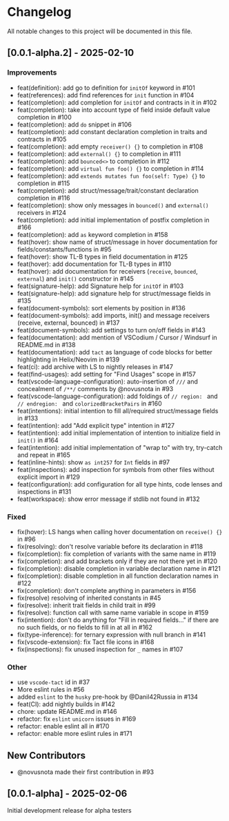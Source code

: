 # Changelog

All notable changes to this project will be documented in this file.

## [0.0.1-alpha.2] - 2025-02-10

### Improvements

- feat(definition): add go to definition for `initOf` keyword in #101
- feat(references): add find references for `init` function in #104
- feat(completion): add completion for `initOf` and contracts in it in #102
- feat(completion): take into account type of field inside default value completion in #100
- feat(completion): add `do` snippet in #106
- feat(completion): add constant declaration completion in traits and contracts in #105
- feat(completion): add empty `receiver() {}` to completion in #108
- feat(completion): add `external() {}` to completion in #111
- feat(completion): add `bounced<>` to completion in #112
- feat(completion): add `virtual fun foo() {}` to completion in #114
- feat(completion): add `extends mutates fun foo(self: Type) {}` to completion in #115
- feat(completion): add struct/message/trait/constant declaration completion in #116
- feat(completion): show only messages in `bounced()` and `external()` receivers in #124
- feat(completion): add initial implementation of postfix completion in #166
- feat(completion): add `as` keyword completion in #158
- feat(hover): show name of struct/message in hover documentation for fields/constants/functions in #95
- feat(hover): show TL-B types in field documentation in #125
- feat(hover): add documentation for TL-B types in #110
- feat(hover): add documentation for receivers (`receive`, `bounced`, `external`) and `init()` constructor in #145
- feat(signature-help): add Signature help for `initOf` in #103
- feat(signature-help): add signature help for struct/message fields in #135
- feat(document-symbols): sort elements by position in #136
- feat(document-symbols): add imports, init() and message receivers (receive, external, bounced) in #137
- feat(document-symbols): add settings to turn on/off fields in #143
- feat(documentation): add mention of VSCodium / Cursor / Windsurf in README.md in #138
- feat(documentation): add `tact` as language of code blocks for better highlighting in Helix/Neovim in #139
- feat(ci): add archive with LS to nightly releases in #147
- feat(find-usages): add setting for "Find Usages" scope in #157
- feat(vscode-language-configuration): auto-insertion of `///` and concealment of `/**/` comments by @novusnota in #93
- feat(vscode-language-configuration): add foldings of `// region: ` and `// endregion: ` and `colorizedBracketPairs` in #160
- feat(intentions): initial intention to fill all/required struct/message fields in #133
- feat(intention): add "Add explicit type" intention in #127
- feat(intention): add initial implementation of intention to initialize field in `init()` in #164
- feat(intention): add initial implementation of "wrap to" with try, try-catch and repeat in #165
- feat(inline-hints): show `as int257` for `Int` fields in #97
- feat(inspections): add inspection for symbols from other files without explicit import in #129
- feat(configuration): add configuration for all type hints, code lenses and inspections in #131
- feat(workspace): show error message if stdlib not found in #132

### Fixed

- fix(hover): LS hangs when calling hover documentation on `receive() {}` in #96
- fix(resolving): don't resolve variable before its declaration in #118
- fix(completion): fix completion of variants with the same name in #119
- fix(completion): and add brackets only if they are not there yet in #120
- fix(completion): disable completion in variable declaration name in #121
- fix(completion): disable completion in all function declaration names in #122
- fix(completion): don't complete anything in parameters in #156
- fix(resolve) resolving of inherited constants in #45
- fix(resolve): inherit trait fields in child trait in #99
- fix(resolve): function call with same name variable in scope in #159
- fix(intention): don't do anything for "Fill in required fields..." if there are no such fields, or no fields to fill in at all in #162
- fix(type-inference): for ternary expression with null branch in #141
- fix(vscode-extension): fix Tact file icons in #168
- fix(inspections): fix unused inspection for `_` names in #107

### Other

- use `vscode-tact` id in #37
- More eslint rules in #56
- added `eslint` to the `husky` pre-hook by @Danil42Russia in #134
- feat(CI): add nightly builds in #142
- chore: update README.md in #146
- refactor: fix `eslint` `unicorn` issues in #169
- refactor: enable eslint all in #170
- refactor: enable more eslint rules in #171

## New Contributors

- @novusnota made their first contribution in #93

## [0.0.1-alpha] - 2025-02-06

Initial development release for alpha testers

